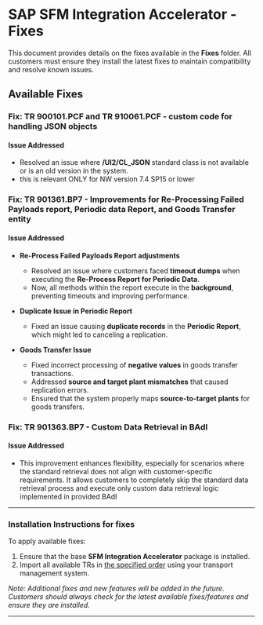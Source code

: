 # SAP SFM Integration Accelerator - Fixes

This document provides details on the fixes available in the **Fixes** folder. All customers must ensure they install the latest fixes to maintain compatibility and resolve known issues.

## **Available Fixes**

### **Fix: TR 900101.PCF and TR 910061.PCF - custom code for handling JSON objects**
#### **Issue Addressed**
- Resolved an issue where **/UI2/CL_JSON** standard class is not available or is an old version in the system. 
- this is relevant ONLY for NW version 7.4 SP15 or lower

### **Fix: TR 901361.BP7 - Improvements for Re-Processing Failed Payloads report, Periodic data Report, and Goods Transfer entity**
#### **Issue Addressed**
- **Re-Process Failed Payloads Report adjustments**
  - Resolved an issue where customers faced **timeout dumps** when executing the **Re-Process Report for Periodic Data**.
  - Now, all methods within the report execute in the **background**, preventing timeouts and improving performance.

- **Duplicate Issue in Periodic Report**
  - Fixed an issue causing **duplicate records** in the **Periodic Report**, which might led to canceling a replication.

- **Goods Transfer Issue**
  - Fixed incorrect processing of **negative values** in goods transfer transactions.
  - Addressed **source and target plant mismatches** that caused replication errors.
  - Ensured that the system properly maps **source-to-target plants** for goods transfers.

### **Fix: TR 901363.BP7 - Custom Data Retrieval in BAdI**
#### **Issue Addressed**
- This improvement enhances flexibility, especially for scenarios where the standard retrieval does not align with customer-specific requirements. It allows customers to completely skip the standard data retrieval process and execute only custom data retrieval logic implemented in provided BAdI
 
---
### **Installation Instructions for fixes**
To apply available fixes:
1. Ensure that the base **SFM Integration Accelerator** package is installed.
2. Import all available TRs in [the specified order](/sfm-abap-technical-objects#apply-fixes-mandatory-for-all-installations) using your transport management system.


_Note: Additional fixes and new features will be added in the future. Customers should always check for the latest available fixes/features and ensure they are installed._

---


